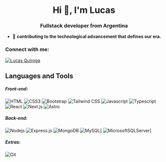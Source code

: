 <h1 align="center">Hi 👋, I'm Lucas</h1>
<h3 align="center">Fullstack developer from Argentina</h3>

- 🌱 **contributing to the technological advancement that defines our era.**

<h3 align="left">Connect with me:</h3>
<p align="left">
 <a href="https://www.linkedin.com/in/lucas-quiroga-/" target="_blank">
  <img src="https://img.shields.io/badge/LinkedIn-0077B5?style=for-the-badge&logo=linkedin&logoColor=white" alt="Lucas Quiroga"/>
 </a>
</p>

## Languages and Tools

<h5 align="left">Front-end:</h5>

![HTML](https://img.shields.io/badge/HTML5-E34F26?style=for-the-badge&logo=html5&logoColor=white)
![CSS3](https://img.shields.io/badge/CSS3-1572B6?style=for-the-badge&logo=css3&logoColor=white)
![Bootstrap](https://img.shields.io/badge/Bootstrap-563D7C?style=for-the-badge&logo=bootstrap&logoColor=white)
![Tailwind CSS](https://img.shields.io/badge/Tailwind_CSS-38B2AC?style=for-the-badge&labelColor=black&logo=tailwind-css&logoColor=38B2AC)
![Javascript](https://img.shields.io/badge/Javascript-F0DB4F?style=for-the-badge&labelColor=black&logo=javascript&logoColor=F0DB4F)
![Typescript](https://img.shields.io/badge/Typescript-007acc?style=for-the-badge&labelColor=black&logo=typescript&logoColor=007acc)
![React](https://img.shields.io/badge/-React-61DBFB?style=for-the-badge&labelColor=black&logo=react&logoColor=61DBFB)
![Next.js](https://img.shields.io/badge/next.js-000000?style=for-the-badge&logo=nextdotjs&logoColor=white)
![Astro](https://img.shields.io/badge/Astro-FFD700?style=for-the-badge&labelColor=black&logo=astro&logoColor=FFD700)

<h5 align="left">Back-end:</h5>

![Nodejs](https://img.shields.io/badge/Nodejs-3C873A?style=for-the-badge&labelColor=black&logo=node.js&logoColor=3C873A)
![Express.js](https://img.shields.io/badge/Express.js-000000?style=for-the-badge&logo=express&logoColor=white)
![MongoDB](https://img.shields.io/badge/MongoDB-4EA94B?style=for-the-badge&logo=mongodb&logoColor=white)
![MySQL](https://img.shields.io/badge/MySQL-4479A1?logo=mysql&logoColor=fff)]
![MicrosoftSQLServer](https://img.shields.io/badge/Microsoft%20SQL%20Server-CC2927?logo=microsoft%20sql%20server&logoColor=white)]

<h5 align="left">Extras:</h5>

![Git](https://img.shields.io/badge/Git-F05032?style=for-the-badge&logo=git&logoColor=white)
